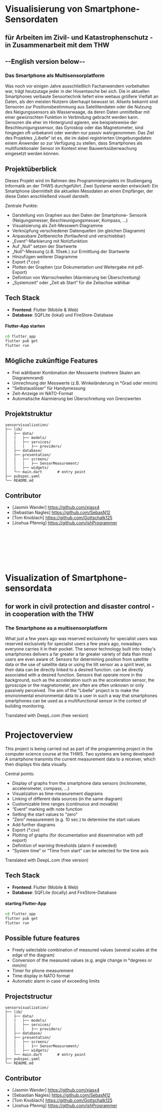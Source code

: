 # Visualisierung von Smartphone-Sensordaten
## für Arbeiten im Zivil- und Katastrophenschutz - in Zusammenarbeit mit dem THW

## --English version below--


### Das Smartphone als Multisensorplatform
Was noch vor einigen Jahre ausschließlich Fachanwendern vorbehalten
war, trägt heutzutage jeder in der Hosentasche bei sich.
Die in aktuellen Smartphones verbaute Sensortechnik liefert eine weitaus
größere Vielfalt an Daten, als den meisten Nutzern überhaupt bewusst ist.
Allseits bekannt sind Sensoren zur Positionsbestimmung aus
Satellitendaten oder die Nutzung des Neigungssensors als Wasserwaage,
da deren Daten unmittelbar mit einer gewünschten Funktion in
Verbindung gebracht werden kann.
Sensoren die eher im Hintergrund agieren, wie beispielsweise der
Beschleunigungssensor, das Gyroskop oder das Magnetometer, sind
hingegen oft unbekannt oder werden nur passiv wahrgenommen.
Das Ziel des Projektes „Libelle“ ist es, die im dabei registrierten
Umgebungsdaten einem Anwender so zur Verfügung zu stellen, dass
Smartphones als multifunktionaler Sensor im Kontext einer
Bauwerksüberwachung eingesetzt werden können.

## Projektüberblick
Dieses Projekt wird im Rahmen des Programmierprojekts im Studiengang Informatik an der THWS durchgeführt. Zwei Systeme werden entwickelt: Ein Smartphone übermittelt die aktuellen Messdaten an einen Empfänger, der diese Daten anschließend visuell darstellt.

Zentrale Punkte:
- Darstellung von Graphen aus den Daten der Smartphone-
Sensorik (Neigungsmesser, Beschleunigungsmesser, Kompass, …)
- Visualisierung als Zeit-Messwert-Diagramme
- Verknüpfung verschiedener Datenquellen (im gleichen Diagramm)
- Anpassbare Zeitbereiche (fortlaufend und verschiebbar)
- „Event“-Markierung mit Notizfunktion
- Auf „Null“ setzen der Startwerte
- „Null“-Messung (z.B. 10sek.) zur Ermittlung der Startwerte
- Hinzufügen weiterer Diagramme
- Export (*.csv)
- Plotten der Graphen (zur Dokumentation und Weitergabe mit pdf-Export)
- Definition von Warnschwellen (Alarmierung bei Überschreitung)
- „Systemzeit“ oder „Zeit ab Start“ für die Zeitachse wählbar


## Tech Stack

- **Frontend**: Flutter (Mobile & Web)
- **Database**: SQFLite (lokal) und FireStore-Database


#### Flutter-App starten

```bash
cd flutter_app
flutter pub get
flutter run
```

## Mögliche zukünftige Features

- Frei wählbarer Kombination der Messwerte (mehrere Skalen am Diagrammrand)
- Umrechnung der Messwerte (z.B. Winkeländerung in °Grad oder mm/m)
- "Selbstauslöser" für Handymessung
- Zeit-Anzeige im NATO-Format
- Automatische Alarmierung bei Überschreitung von Grenzwerten

## Projektstruktur

```plaintext
sensorvisualization/
├── lib/
│   ├── data/                 
│   |   ├── models/         
│   |   ├── services/ 
│   │   |   ├── providers/ 
│   ├── database/                
│   ├── presentation/    
│   |   ├── screens/
│   │   |   ├── SensorMeasurement/ 
│   |   ├── widgets/          
│   └── main.dart       # entry point
├── pubspec.yaml
└── README.md
```

## Contributor

- [Jasmin Wander] https://github.com/xjasx4
- [Sebastian Nagles] https://github.com/SebasN12
- [Tom Knoblach] https://github.com/Gottschalk125
- [Joshua Pfennig] https://github.com/jshProgrammer



</br></br></br></br></br></br>



# Visualization of Smartphone-sensordata
## for work in civil protection and disaster control - in cooperation with the THW

### The Smartphone as a multisensorplatform
What just a few years ago was reserved exclusively for specialist users
was reserved exclusively for specialist users a few years ago, nowadays everyone carries it in their pocket.
The sensor technology built into today's smartphones delivers a far greater
a far greater variety of data than most users are even aware of.
Sensors for determining position from satellite data or the use of
satellite data or using the tilt sensor as a spirit level,
as their data can be directly linked to a desired function.
can be directly associated with a desired function.
Sensors that operate more in the background, such as the acceleration
such as the acceleration sensor, the gyroscope or the magnetometer, are often
are often unknown or only passively perceived.
The aim of the “Libelle” project is to make the environmental
environmental data to a user in such a way that smartphones
smartphones can be used as a multifunctional sensor in the context of
building monitoring.

Translated with DeepL.com (free version)

# Projectoverview
This project is being carried out as part of the programming project in the computer science course at the THWS. Two systems are being developed: A smartphone transmits the current measurement data to a receiver, which then displays this data visually.

Central points:
- Display of graphs from the smartphone data
sensors (inclinometer, accelerometer, compass, ...)
- Visualization as time-measurement diagrams
- Linking of different data sources (in the same diagram)
- Customizable time ranges (continuous and movable)
- “Event” marking with note function
- Setting the start values to “zero"
- “Zero” measurement (e.g. 10 sec.) to determine the start values
- Add further diagrams
- Export (*.csv)
- Plotting of graphs (for documentation and dissemination with pdf export)
- Definition of warning thresholds (alarm if exceeded)
- “System time” or “Time from start” can be selected for the time axis


Translated with DeepL.com (free version)

## Tech Stack

- **Frontend**: Flutter (Mobile & Web)
- **Database**: SQFLite (locally) and FireStore-Database

#### starting Flutter-App 

```bash
cd flutter_app
flutter pub get
flutter run
```


## Possible future features

- Freely selectable combination of measured values (several scales at the edge of the diagram)
- Conversion of the measured values (e.g. angle change in °degrees or mm/m)
- Timer for phone measurement
- Time display in NATO format
- Automatic alarm in case of exceeding limits

## Projectstructur

```plaintext
sensorvisualization/
├── lib/
│   ├── data/                 
│   |   ├── models/         
│   |   ├── services/   
│   │   |   ├── providers/   
│   ├── database/                
│   ├── presentation/    
│   |   ├── screens/
│   │   |   ├── SensorMeasurement/
│   |   ├── widgets/          
│   └── main.dart       # entry point
├── pubspec.yaml
└── README.md
```

## Contributor

- [Jasmin Wander] https://github.com/xjasx4
- [Sebastian Nagles] https://github.com/SebasN12
- [Tom Knoblach] https://github.com/Gottschalk125
- [Joshua Pfennig] https://github.com/jshProgrammer
